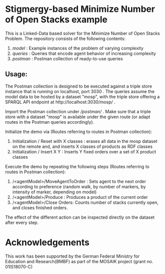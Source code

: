 # Stigmergy-based Minimize Number of Open Stacks example

This is a Linked-Data based solver for the Minimize Number of Open Stacks Problem.
The repository consists of the following contents:

 1. *model* : Example instances of the problem of varying complexity
 2. *queries* : Queries that encode agent behavior of increasing complexity
 3. *postman* : Postman collection of ready-to-use queries

## Usage:

The Postman collection is designed to be executed against a triple store instance that is running on localhost, port 3030 . The queries assume the *model* data to be hosted by a dataset "mosp", with the triple store offering a SPARQL API endpoint at http://localhost:3030/mosp/ .

Import the Postman collection under */postman/* .
Make sure that a triple store with a dataset "mosp" is available under the given route (or adapt routes in the Postman queries accordingly).

Initialize the demo via (Routes referring to routes in Postman collection):
1. Initialization / Reset with X classes : erases all data in the mosp dataset on the remote and, and inserts X classes of products as RDF classes
2. Initialization / Insert X Y : Inserts Y fixed orders over a set of X product classes

Execute the demo by repeating the following steps (Routes referring to routes in Postman collection):
1. /\<agentModel\>/MoveAgentToOrder : Sets agent to the next order according to preference (random walk, by number of markers, by intensity of marker, depending on model)
2. /\<agentModel\>/Produce : Produces a product of the current order
3. /\<agentModel\>/Close Orders: Counts number of stacks currently open, and closes finished orders.

The effect of the different action can be inspected directly on the dataset after every step.
 

# Acknowledgements

This work has been supported by the German Federal Ministry for Education and Research(BMBF) as part of the MOSAIK project (grant no. 01IS18070-C)
